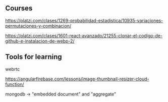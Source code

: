 ## Courses

https://platzi.com/clases/1269-probabilidad-estadistica/10935-variaciones-permutaciones-y-combinacion/

https://platzi.com/clases/1601-react-avanzado/21255-clonar-el-codigo-de-github-e-instalacion-de-webp-2/

## Tools for learning

webrtc

https://angularfirebase.com/lessons/image-thumbnail-resizer-cloud-function/

mongodb -> "embedded document" and "aggregate"
